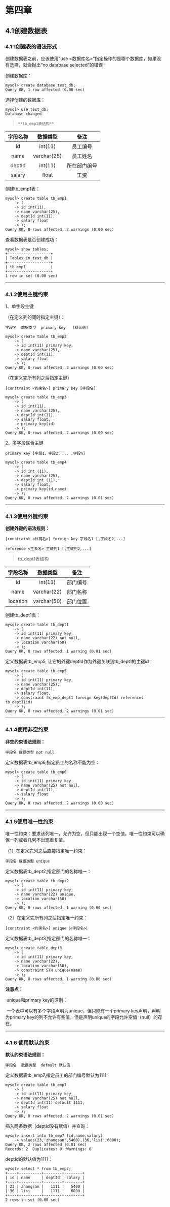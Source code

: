 # 第四章

## 4.1创建数据表

### 4.1.1创建表的语法形式

创建数据表之前，应该使用“use <数据库名>”指定操作的是哪个数据库，如果没有选择，就会抛出“no database selected”的错误！

创建数据库：

```mysql
mysql> create database test_db;
Query OK, 1 row affected (0.00 sec)
```

选择创建的数据库：

```mysql
mysql> use test_db;
Database changed
```



> `**tb_emp1表结构**`

| 字段名称 |  数据类型   |     备注     |
| :------: | :---------: | :----------: |
|    id    |   int(11)   |   员工编号   |
|   name   | varchar(25) |   员工姓名   |
|  deptId  |   int(11)   | 所在部门编号 |
|  salary  |    float    |     工资     |



创建tb_emp1表：

```mysql
mysql> create table tb_emp1
    -> (
    -> id int(11),
    -> name varchar(25),
    -> deptId int(11),
    -> salary float
    -> );
Query OK, 0 rows affected, 2 warnings (0.00 sec)
```

查看数据表是否创建成功：

```mysql
mysql> show tables;
+-------------------+
| Tables_in_test_db |
+-------------------+
| tb_emp1           |
+-------------------+
1 row in set (0.00 sec)
```

------

### 4.1.2使用主键约束

1、单字段主键



（在定义列的同时指定主键）：

```
字段名  数据类型  primary key   [默认值]
```



```mysql
mysql> create table tb_emp2
    -> (
    -> id int(11) primary key,
    -> name varchar(25),
    -> deptId int(11),
    -> salary float
    -> );
Query OK, 0 rows affected, 2 warnings (0.00 sec)
```



（在定义完所有列之后指定主键）

```
[constraint <约束名>] primary key [字段名]
```



```mysql
mysql> create table tb_emp3
    -> (
    -> id int(11),
    -> name varchar(25),
    -> deptId int(11),
    -> salary float,
    -> primary key(id)
    -> );
Query OK, 0 rows affected, 2 warnings (0.00 sec)
```

 

2、多字段联合主键

```
primary key [字段1，字段2，... ,字段n]
```



```mysql
mysql> create table tb_emp4
    -> (
    -> id int (11),
    -> name varchar(25),
    -> deptId int (11),
    -> salary float,
    -> primary key(id,name)
    -> );
Query OK, 0 rows affected, 2 warnings (0.01 sec)
```

------

### 4.1.3使用外键约束

**创建外键的语法规则：**

```
[constraint <外键名>] foreign key 字段名1 [,字段名2,...]

reference <主表名> 主键列1 [,主键列2,...]
```



> tb_dept1表结构

| 字段名称 |  数据类型   |   备注   |
| :------: | :---------: | :------: |
|    id    |   int(11)   | 部门编号 |
|   name   | varchar(22) | 部门名称 |
| location | varchar(50) | 部门位置 |



创建tb_dept1表：

```mysql
mysql> create table tb_dept1
    -> (
    -> id int(11) primary key,
    -> name varchar(22) not null,
    -> location varchar(50)
    -> );
Query OK, 0 rows affected, 1 warning (0.01 sec)
```



定义数据表tb_emp5,  让它的外键deptId作为外键关联到tb_dept1的主键id：

```mysql
mysql> create table tb_emp5
    -> (
    -> id int(11) primary key,
    -> name varchar(25),
    -> deptId int(11),
    -> salary float,
    -> constraint fk_emp_dept1 foreign key(deptId) references tb_dept1(id)
    -> );
Query OK, 0 rows affected, 2 warnings (0.01 sec)
```

------

### 4.1.4使用非空约束

**非空约束语法规则：**

```
字段名 数据类型 not null
```



定义数据表tb_emp6,指定员工的名称不能为空：

```mysql
mysql> create table tb_emp6
    -> (
    -> id int(11) primary key,
    -> name varchar(25) not null,
    -> deptId int(11),
    -> salary float
    -> );
Query OK, 0 rows affected, 2 warnings (0.00 sec)
```

------

### 4.1.5使用唯一性约束

​	唯一性约束：要求该列唯一，允许为空，但只能出现一个空值。唯一性约束可以确保一列或者几列不出现重复值。



（1）在定义完列之后直接指定唯一约束：

```
字段名 数据类型 unique
```

定义数据表tb_dept2,指定部门的名称唯一：

```mysql
mysql> create table tb_dept2
    -> (
    -> id int(11) primary key,
    -> name varchar(22) unique,
    -> location varchar(50)
    -> );
Query OK, 0 rows affected, 1 warning (0.00 sec)
```



（2）在定义完所有列之后指定唯一约束：

```
[constraint <约束名>] unique（<字段名>）
```

定义数据表tb_dept3,指定部门的名称唯一：

```mysql
mysql> create table dept3
    -> (
    -> id int(11) primary key,
    -> name varchar(22),
    -> location varchar(50),
    -> constraint STH unique(name)
    -> );
Query OK, 0 rows affected, 1 warning (0.00 sec)
```

**注意点：**

​	unique和primary key的区别：

​	一个表中可以有多个字段声明为unique，但只能有一个primary key声明，声明为primary key的列不允许有空值，但是声明unique的字段允许空值（null）的存在。



------

### 4.1.6 使用默认约束

**默认约束语法规则：**

```
字段名  数据类型  default 默认值
```

定义数据表tb_emp7,指定员工的部门编号默认为1111:

```mysql
mysql> create table tb_emp7
    -> (
    -> id int(11) primary key,
    -> name varchar(25) not null,
    -> deptId int(11) default 1111,
    -> salary float
    -> );
Query OK, 0 rows affected, 2 warnings (0.01 sec)
```

插入两条数据（deptId没有赋值）并查询：

```mysql
mysql> insert into tb_emp7 (id,name,salary)
    -> values(23,'zhangsan',5400),(36,'lisi',6000);
Query OK, 2 rows affected (0.01 sec)
Records: 2  Duplicates: 0  Warnings: 0
```

deptId的默认值为1111：

```mysql
mysql> select * from tb_emp7;
+----+----------+--------+--------+
| id | name     | deptId | salary |
+----+----------+--------+--------+
| 23 | zhangsan |   1111 |   5400 |
| 36 | lisi     |   1111 |   6000 |
+----+----------+--------+--------+
2 rows in set (0.00 sec)
```

```java

```

